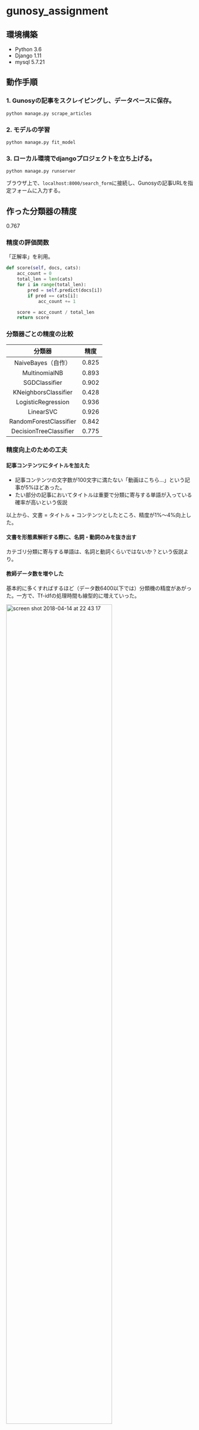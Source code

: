 # gunosy_assignment

## 環境構築

- Python 3.6
- Django 1.11
- mysql 5.7.21

## 動作手順

### 1. Gunosyの記事をスクレイピングし、データベースに保存。

```
python manage.py scrape_articles
```

### 2. モデルの学習

```
python manage.py fit_model
```

### 3. ローカル環境でdjangoプロジェクトを立ち上げる。

```
python manage.py runserver
```

ブラウザ上で、`localhost:8000/search_form`に接続し、Gunosyの記事URLを指定フォームに入力する。


## 作った分類器の精度

0.767

### 精度の評価関数

「正解率」を利用。

```py
def score(self, docs, cats):
    acc_count = 0
    total_len = len(cats)
    for i in range(total_len):
        pred = self.predict(docs[i])
        if pred == cats[i]:
            acc_count += 1

    score = acc_count / total_len
    return score
```

### 分類器ごとの精度の比較

| 分類器 | 精度 |
|:-----------:|:------------:|
| NaiveBayes（自作） | 0.825 |
| MultinomialNB | 0.893 |
| SGDClassifier | 0.902 |
| KNeighborsClassifier | 0.428 |
| LogisticRegression | 0.936 |
| LinearSVC | 0.926 |
| RandomForestClassifier | 0.842 |
| DecisionTreeClassifier | 0.775 |

### 精度向上のための工夫

#### 記事コンテンツにタイトルを加えた

- 記事コンテンツの文字数が100文字に満たない「動画はこちら...」という記事が5%ほどあった。
- たい部分の記事においてタイトルは重要で分類に寄与する単語が入っている確率が高いという仮説

以上から、文書 = タイトル + コンテンツとしたところ、精度が1%〜4%向上した。

#### 文書を形態素解析する際に、名詞・動詞のみを抜き出す

カテゴリ分類に寄与する単語は、名詞と動詞くらいではないか？という仮説より。

#### 教師データ数を増やした
基本的に多くすればするほど（データ数6400以下では）分類機の精度があがった。一方で、Tf-idfの処理時間も線型的に増えていった。

<img width="75%" alt="screen shot 2018-04-14 at 22 43 17" src="https://user-images.githubusercontent.com/13075793/38768894-50dba06a-4035-11e8-8f76-88280f6337ee.png">

<img width="75%" alt="screen shot 2018-04-14 at 22 43 09" src="https://user-images.githubusercontent.com/13075793/38768893-4e6801fc-4035-11e8-8854-ba6e8f679447.png">
